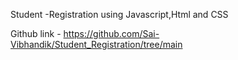 Student -Registration using Javascript,Html and CSS

Github link - https://github.com/Sai-Vibhandik/Student_Registration/tree/main

